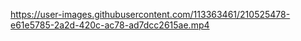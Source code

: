 

https://user-images.githubusercontent.com/113363461/210525478-e61e5785-2a2d-420c-ac78-ad7dcc2615ae.mp4

